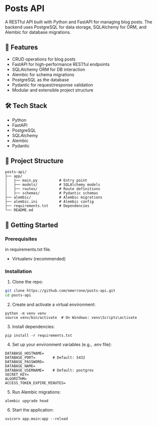# Posts API

A RESTful API built with Python and FastAPI for managing blog posts. The backend uses PostgreSQL for data storage, SQLAlchemy for ORM, and Alembic for database migrations.

## 🚀 Features

- CRUD operations for blog posts
- FastAPI for high-performance RESTful endpoints
- SQLAlchemy ORM for DB interaction
- Alembic for schema migrations
- PostgreSQL as the database
- Pydantic for request/response validation
- Modular and extensible project structure

## 🛠 Tech Stack

- Python
- FastAPI
- PostgreSQL
- SQLAlchemy
- Alembic
- Pydantic

## 📂 Project Structure
```
posts-api/
├── app/
│   ├── main.py          # Entry point
│   ├── models/          # SQLAlchemy models
│   ├── routes/          # Route definitions
│   ├── schemas/         # Pydantic schemas
├── alembic/             # Alembic migrations
├── alembic.ini          # Alembic config
├── requirements.txt     # Dependencies
└── README.md
```


## 🧪 Getting Started

### Prerequisites

in requirements.txt file.
- Virtualenv (recommended)

### Installation

1. Clone the repo:

```bash
git clone https://github.com/omerrone/posts-api.git
cd posts-api
```

2. Create and activate a virtual environment:

```
python -m venv venv
source venv/bin/activate  # On Windows: venv\Scripts\activate
```
3. Install dependencies:

```
pip install -r requirements.txt
```

4. Set up your environment variables (e.g., .env file):
```
DATABASE_HOSTNAME=
DATABASE_PORT=        # Default: 5432
DATABASE_PASSWORD=
DATABASE_NAME=
DATABASE_USERNAME=    # Default: postgres
SECRET_KEY=
ALGORITHM=
ACCESS_TOKEN_EXPIRE_MINUTES=
```

5. Run Alembic migrations:

```
alembic upgrade head
```

6. Start the application:

```
uvicorn app.main:app --reload
```



